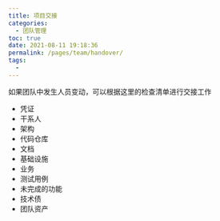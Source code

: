 ```yaml
---
title: 项目交接
categories: 
  - 团队管理
toc: true
date: 2021-08-11 19:18:36
permalink: /pages/team/handover/
tags: 
  - 
---
```


如果团队中发生人员变动，可以根据这里的检查清单进行交接工作

- 凭证
- 干系人
- 架构
- 代码仓库
- 文档
- 基础设施
- 业务
- 测试用例
- 未完成的功能
- 技术债
- 团队资产 

